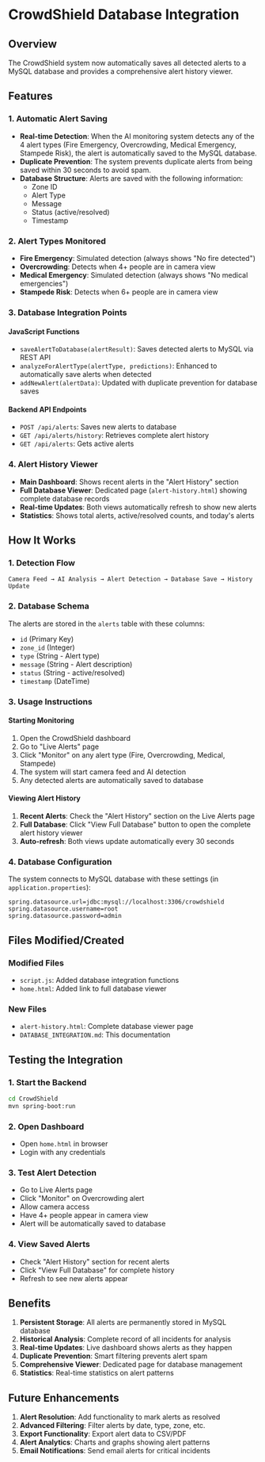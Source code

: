# CrowdShield Database Integration

## Overview
The CrowdShield system now automatically saves all detected alerts to a MySQL database and provides a comprehensive alert history viewer.

## Features

### 1. Automatic Alert Saving
- **Real-time Detection**: When the AI monitoring system detects any of the 4 alert types (Fire Emergency, Overcrowding, Medical Emergency, Stampede Risk), the alert is automatically saved to the MySQL database.
- **Duplicate Prevention**: The system prevents duplicate alerts from being saved within 30 seconds to avoid spam.
- **Database Structure**: Alerts are saved with the following information:
  - Zone ID
  - Alert Type
  - Message
  - Status (active/resolved)
  - Timestamp

### 2. Alert Types Monitored
- **Fire Emergency**: Simulated detection (always shows "No fire detected")
- **Overcrowding**: Detects when 4+ people are in camera view
- **Medical Emergency**: Simulated detection (always shows "No medical emergencies")
- **Stampede Risk**: Detects when 6+ people are in camera view

### 3. Database Integration Points

#### JavaScript Functions
- `saveAlertToDatabase(alertResult)`: Saves detected alerts to MySQL via REST API
- `analyzeForAlertType(alertType, predictions)`: Enhanced to automatically save alerts when detected
- `addNewAlert(alertData)`: Updated with duplicate prevention for database saves

#### Backend API Endpoints
- `POST /api/alerts`: Saves new alerts to database
- `GET /api/alerts/history`: Retrieves complete alert history
- `GET /api/alerts`: Gets active alerts

### 4. Alert History Viewer
- **Main Dashboard**: Shows recent alerts in the "Alert History" section
- **Full Database Viewer**: Dedicated page (`alert-history.html`) showing complete database records
- **Real-time Updates**: Both views automatically refresh to show new alerts
- **Statistics**: Shows total alerts, active/resolved counts, and today's alerts

## How It Works

### 1. Detection Flow
```
Camera Feed → AI Analysis → Alert Detection → Database Save → History Update
```

### 2. Database Schema
The alerts are stored in the `alerts` table with these columns:
- `id` (Primary Key)
- `zone_id` (Integer)
- `type` (String - Alert type)
- `message` (String - Alert description)
- `status` (String - active/resolved)
- `timestamp` (DateTime)

### 3. Usage Instructions

#### Starting Monitoring
1. Open the CrowdShield dashboard
2. Go to "Live Alerts" page
3. Click "Monitor" on any alert type (Fire, Overcrowding, Medical, Stampede)
4. The system will start camera feed and AI detection
5. Any detected alerts are automatically saved to database

#### Viewing Alert History
1. **Recent Alerts**: Check the "Alert History" section on the Live Alerts page
2. **Full Database**: Click "View Full Database" button to open the complete alert history viewer
3. **Auto-refresh**: Both views update automatically every 30 seconds

### 4. Database Configuration
The system connects to MySQL database with these settings (in `application.properties`):
```properties
spring.datasource.url=jdbc:mysql://localhost:3306/crowdshield
spring.datasource.username=root
spring.datasource.password=admin
```

## Files Modified/Created

### Modified Files
- `script.js`: Added database integration functions
- `home.html`: Added link to full database viewer

### New Files
- `alert-history.html`: Complete database viewer page
- `DATABASE_INTEGRATION.md`: This documentation

## Testing the Integration

### 1. Start the Backend
```bash
cd CrowdShield
mvn spring-boot:run
```

### 2. Open Dashboard
- Open `home.html` in browser
- Login with any credentials

### 3. Test Alert Detection
- Go to Live Alerts page
- Click "Monitor" on Overcrowding alert
- Allow camera access
- Have 4+ people appear in camera view
- Alert will be automatically saved to database

### 4. View Saved Alerts
- Check "Alert History" section for recent alerts
- Click "View Full Database" for complete history
- Refresh to see new alerts appear

## Benefits

1. **Persistent Storage**: All alerts are permanently stored in MySQL database
2. **Historical Analysis**: Complete record of all incidents for analysis
3. **Real-time Updates**: Live dashboard shows alerts as they happen
4. **Duplicate Prevention**: Smart filtering prevents alert spam
5. **Comprehensive Viewer**: Dedicated page for database management
6. **Statistics**: Real-time statistics on alert patterns

## Future Enhancements

1. **Alert Resolution**: Add functionality to mark alerts as resolved
2. **Advanced Filtering**: Filter alerts by date, type, zone, etc.
3. **Export Functionality**: Export alert data to CSV/PDF
4. **Alert Analytics**: Charts and graphs showing alert patterns
5. **Email Notifications**: Send email alerts for critical incidents